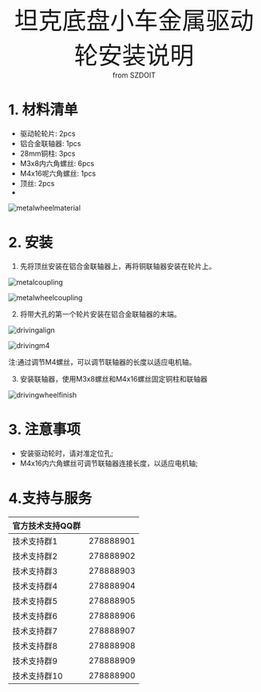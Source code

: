 <center> <font size=10> 坦克底盘小车金属驱动轮安装说明 </font></center>

<center> from SZDOIT </center>

# 1. 材料清单

- 驱动轮轮片:            2pcs
- 铝合金联轴器:        1pcs
- 28mm铜柱:             3pcs
- M3x8内六角螺丝:    6pcs
- M4x16呢六角螺丝: 1pcs
- 顶丝:                         2pcs
- 

![metalwheelmaterial](https://github.com/SmartArduino/zhdocs/raw/master/zhSmartCAR/Wheel/MetalBearingWheel/metalwheelmaterial.jpg)

# 2. 安装

1) 先将顶丝安装在铝合金联轴器上，再将铜联轴器安装在轮片上。

![metalcoupling](https://github.com/SmartArduino/zhdocs/raw/master/zhSmartCAR/Wheel/MetalBearingWheel/metalcoupling.jpg)

![metalwheelcoupling](https://github.com/SmartArduino/zhdocs/raw/master/zhSmartCAR/Wheel/MetalBearingWheel/metalwheelcoupling.jpg)

2) 将带大孔的第一个轮片安装在铝合金联轴器的末端。

![drivingalign](https://github.com/SmartArduino/zhdocs/raw/master/zhSmartCAR/Wheel/MetalBearingWheel/drivingalign.jpg)

![drivingm4](https://github.com/SmartArduino/zhdocs/raw/master/zhSmartCAR/Wheel/MetalBearingWheel/drivingm4.jpg)

注:通过调节M4螺丝，可以调节联轴器的长度以适应电机轴。

3) 安装联轴器，使用M3x8螺丝和M4x16螺丝固定铜柱和联轴器

![drivingwheelfinish](https://github.com/SmartArduino/zhdocs/raw/master/zhSmartCAR/Wheel/MetalBearingWheel/drivingwheelfinish.jpg)

# 3. 注意事项

- 安装驱动轮时，请对准定位孔;
- M4x16内六角螺丝可调节联轴器连接长度，以适应电机轴;



# 4.支持与服务

| 官方技术支持QQ群 |           |
| ---------------- | --------- |
| 技术支持群1      | 278888901 |
| 技术支持群2      | 278888902 |
| 技术支持群3      | 278888903 |
| 技术支持群4      | 278888904 |
| 技术支持群5      | 278888905 |
| 技术支持群6      | 278888906 |
| 技术支持群7      | 278888907 |
| 技术支持群8      | 278888908 |
| 技术支持群9      | 278888909 |
| 技术支持群10     | 278888900 |

